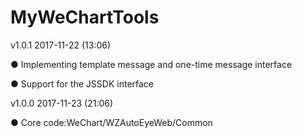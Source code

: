 # MyWeChartTools
v1.0.1 2017-11-22 (13:06)

● Implementing template message and one-time message interface

● Support for the JSSDK interface

v1.0.0 2017-11-23 (21:06)

● Core code:WeChart/WZAutoEyeWeb/Common
